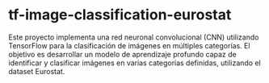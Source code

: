 # tf-image-classification-eurostat
Este proyecto implementa una red neuronal convolucional (CNN) utilizando TensorFlow para la clasificación de imágenes en múltiples categorías. El objetivo es desarrollar un modelo de aprendizaje profundo capaz de identificar y clasificar imágenes en varias categorías definidas, utilizando el dataset Eurostat.
